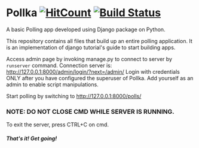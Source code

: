 # Pollka [![HitCount](http://hits.dwyl.com/aviral36/Pollka.svg)](http://hits.dwyl.com/aviral36/Pollka) [![Build Status](https://travis-ci.org/aviral36/Pollka.png?branch=master)](https://travis-ci.org/aviral36/Pollka)
A basic Polling app developed using Django package on Python.

This repository contains all files that build up an entire polling application. 
It is an implementation of django tutorial's guide to start building apps. 

Access admin page by invoking manage.py to connect to server by `runserver` command.
Connection server is: http://127.0.0.1:8000/admin/login/?next=/admin/
Login with credentials ONLY after you have configured the superuser of Pollka. Add yourself as an admin to enable script manipulations.

Start polling by switching to http://127.0.0.1:8000/polls/

### NOTE: DO NOT CLOSE CMD WHILE SERVER IS RUNNING.
To exit the server, press CTRL+C on cmd.

##### That's it! Get going!
